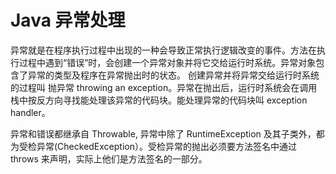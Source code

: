 # Java 异常处理

异常就是在程序执行过程中出现的一种会导致正常执行逻辑改变的事件。方法在执行过程中遇到“错误”时，会创建一个异常对象并将它交给运行时系统。异常对象包含了异常的类型及程序在异常抛出时的状态。 创建异常并将异常交给运行时系统的过程叫 抛异常 throwing an exception。异常在抛出后，运行时系统会在调用栈中按反方向寻找能处理该异常的代码块。能处理异常的代码块叫 exception handler。

异常和错误都继承自 Throwable, 异常中除了 RuntimeException 及其子类外，都为受检异常(CheckedException）。受检异常的抛出必须要方法签名中通过 throws 来声明，实际上他们是方法签名的一部分。
